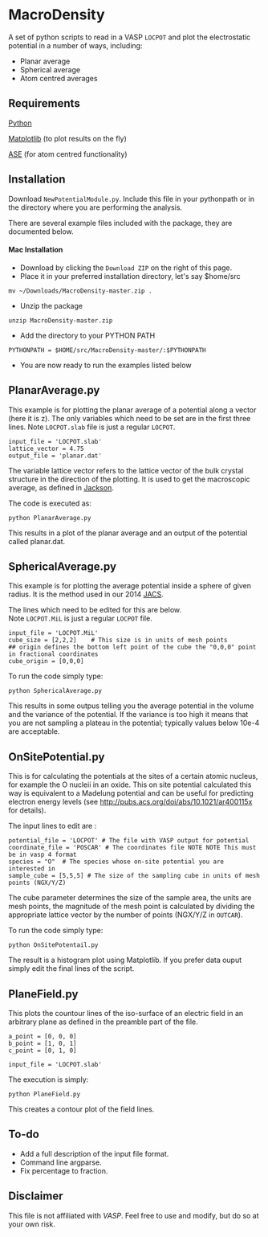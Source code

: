 MacroDensity
====================

A set of python scripts to read in a VASP `LOCPOT` and plot the electrostatic potential in a number of ways, including:

* Planar average
* Spherical average
* Atom centred averages

Requirements
------------
[Python](https://www.python.org)

[Matplotlib](http://matplotlib.org) (to plot results on the fly)

[ASE](https://wiki.fysik.dtu.dk/ase/) (for atom centred functionality)


Installation
------------

Download `NewPotentialModule.py`. 
Include this file in your pythonpath or in the directory where you are performing the analysis.

There are several example files included with the package, they are documented below.

#### Mac Installation
- Download by clicking the `Download ZIP` on the right of this page.
- Place it in your preferred installation directory, let's say $home/src
```
mv ~/Downloads/MacroDensity-master.zip .
```
- Unzip the package

```
unzip MacroDensity-master.zip
```
- Add the directory to your PYTHON PATH
```
PYTHONPATH = $HOME/src/MacroDensity-master/:$PYTHONPATH
```
- You are now ready to run the examples listed below

PlanarAverage.py
------------
This example is for plotting the planar average of a potential along a vector (here it is z).
The only variables which need to be set are in the first three lines. Note `LOCPOT.slab` file is just a regular `LOCPOT`.

```
input_file = 'LOCPOT.slab'
lattice_vector = 4.75
output_file = 'planar.dat'
```

The variable lattice vector refers to the lattice vector of the bulk crystal structure in the direction of the plotting. 
It is used to get the macroscopic average, as defined in [Jackson](https://archive.org/details/ClassicalElectrodynamics).

The code is executed as:

```
python PlanarAverage.py
```
This results in a plot of the planar average and an output of the potential called planar.dat.

SphericalAverage.py
------------

This example is for plotting the average potential inside a sphere of given radius. 
It is the method used in our 2014 [JACS](http://pubs.acs.org/doi/abs/10.1021/ja4110073).

The lines which need to be edited for this are below.  
Note `LOCPOT.MiL` is just a regular `LOCPOT` file.

```
input_file = 'LOCPOT.MiL'
cube_size = [2,2,2]    # This size is in units of mesh points
## origin defines the bottom left point of the cube the "0,0,0" point in fractional coordinates
cube_origin = [0,0,0]
```

To run the code simply type:

```
python SphericalAverage.py
```
This results in some outpus telling you the average potential in the volume and the variance of the potential. If the variance is too high it means that you are not sampling a plateau in the potential; typically values below 10e-4 are acceptable.

OnSitePotential.py
------------

This is for calculating the potentials at the sites of a certain atomic nucleus, for example the O nucleii in an oxide. This on site potential calculated this way is equivalent to a Madelung potential and can be useful for predicting electron energy levels (see http://pubs.acs.org/doi/abs/10.1021/ar400115x for details).

The input lines to edit are :

```
potential_file = 'LOCPOT' # The file with VASP output for potential
coordinate_file = 'POSCAR' # The coordinates file NOTE NOTE This must be in vasp 4 format 
species = "O"  # The species whose on-site potential you are interested in 
sample_cube = [5,5,5] # The size of the sampling cube in units of mesh points (NGX/Y/Z)
```

The cube parameter determines the size of the sample area, the units are mesh points, the magnitude of the mesh point is calculated by dividing the appropriate lattice vector by the number of points (NGX/Y/Z in `OUTCAR`).

To run the code simply type:

```
python OnSitePotentail.py
```
The result is a histogram plot using Matplotlib. If you prefer data ouput simply edit the final lines of the script.

PlaneField.py
------------
This plots the countour lines of the iso-surface of an electric field in an arbitrary plane as defined in the preamble part of the file.

```
a_point = [0, 0, 0]
b_point = [1, 0, 1]
c_point = [0, 1, 0]

input_file = 'LOCPOT.slab'
```

The execution is simply:

```
python PlaneField.py
```
This creates a contour plot of the field lines.


To-do
------------

* Add a full description of the input file format.
* Command line argparse.
* Fix percentage to fraction.

Disclaimer
----------
This file is not affiliated with *VASP*. Feel free to use and modify, but do so at your own risk.